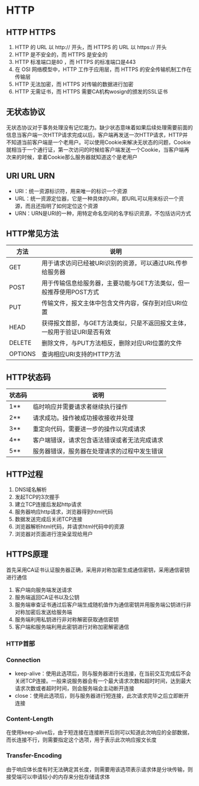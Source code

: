 # HTTP

## HTTP HTTPS

1. HTTP 的 URL 以 http:// 开头，而 HTTPS 的 URL 以 https:// 开头
2. HTTP 是不安全的，而 HTTPS 是安全的
3. HTTP 标准端口是80 ，而 HTTPS 的标准端口是443
4. 在 OSI 网络模型中，HTTP 工作于应用层，而 HTTPS 的安全传输机制工作在传输层
5. HTTP 无法加密，而 HTTPS 对传输的数据进行加密
6. HTTP 无需证书，而 HTTPS 需要CA机构wosign的颁发的SSL证书

## 无状态协议

无状态协议对于事务处理没有记忆能力。缺少状态意味着如果后续处理需要前面的信息当客户端一次HTTP请求完成以后，客户端再发送一次HTTP请求，HTTP并不知道当前客户端是一个老用户。可以使用Cookie来解决无状态的问题，Cookie就相当于一个通行证，第一次访问的时候给客户端发送一个Cookie，当客户端再次来的时候，拿着Cookie那么服务器就知道这个是老用户

## URI URL URN

- URI：统一资源标识符，用来唯一的标识一个资源
- URL：统一资源定位器，它是一种具体的URI，即URL可以用来标识一个资源，而且还指明了如何定位这个资源
- URN：URN是URI的一种，用特定命名空间的名字标识资源，不包括访问方式

## HTTP常见方法

方法|说明
-|-
GET|用于请求访问已经被URI识别的资源，可以通过URL传参给服务器
POST|用于传输信息给服务器，主要功能与GET方法类似，但一般推荐使用POST方式
PUT|传输文件，报文主体中包含文件内容，保存到对应URI位置
HEAD|获得报文首部，与GET方法类似，只是不返回报文主体，一般用于验证URI是否有效
DELETE|删除文件，与PUT方法相反，删除对应URI位置的文件
OPTIONS|查询相应URI支持的HTTP方法

## HTTP状态码

状态码|说明
-|-
1**|临时响应并需要请求者继续执行操作
2**|请求成功。操作被成功接收接收并处理
3**|重定向代码，需要进一步的操作以完成请求
4**|客户端错误，请求包含语法错误或者无法完成请求
5**|服务器错误，服务器在处理请求的过程中发生错误

## HTTP过程

1. DNS域名解析
2. 发起TCP的3次握手
3. 建立TCP连接后发起http请求
4. 服务器响应http请求，浏览器得到html代码
5. 数据发送完成后关闭TCP连接
6. 浏览器解析html代码，并请求html代码中的资源
7. 浏览器对页面进行渲染呈现给用户

## HTTPS原理

首先采用CA证书认证服务器正确，采用非对称加密生成通信密钥，采用通信密钥进行通信

1. 客户端向服务端发送请求
2. 服务端返回CA证书以及公钥
3. 服务端审查证书通过后客户端生成随机值作为通信密钥并用服务端公钥进行非对称加密后发送给服务端
4. 服务端利用私钥进行非对称解密获取通信密钥
5. 客户端和服务端利用此密钥进行对称加密解密通信

### HTTP首部

### Connection

- keep-alive：使用此选项后，则与服务器进行长连接，在当前交互完成后不会关闭TCP连接。一般来说服务器会有一个最大请求次数和超时时间，达到最大请求次数或者超时时间，则会服务端会主动断开连接
- close：使用此选项后，则与服务器进行短连接，此次请求完毕之后立即断开连接

### Content-Length

在使用keep-alive后，由于短连接在连接断开后则可以知道此次响应的全部数据，而长连接不行，则需要指定这个选项，用于表示此次响应报文长度

### Transfer-Encoding

由于响应体长度有时无法确定其长度，则需要用该选项表示请求体是分块传输，则接受端可以申请较小的内存来分批存储请求体
